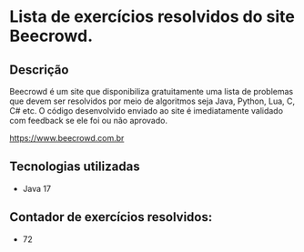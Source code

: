 # Lista de exercícios resolvidos do site Beecrowd.

## Descrição

Beecrowd é um site que disponibiliza gratuitamente uma lista de problemas que devem ser resolvidos por meio de algoritmos seja Java, Python, Lua, C, C# etc.
O código desenvolvido enviado ao site é imediatamente validado com feedback se ele foi ou não aprovado.

https://www.beecrowd.com.br


## Tecnologias utilizadas

- Java 17

## Contador de exercícios resolvidos:
- 72
